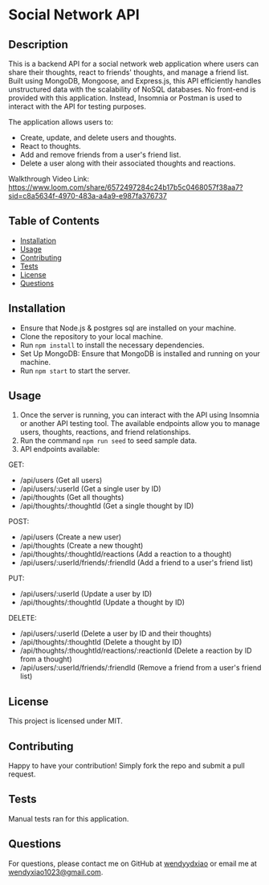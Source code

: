 # Social Network API

## Description

This is a backend API for a social network web application where users can share their thoughts, react to friends' thoughts, and manage a friend list. Built using MongoDB, Mongoose, and Express.js, this API efficiently handles unstructured data with the scalability of NoSQL databases. No front-end is provided with this application. Instead, Insomnia or Postman is used to interact with the API for testing purposes.

The application allows users to:

- Create, update, and delete users and thoughts.
- React to thoughts.
- Add and remove friends from a user's friend list.
- Delete a user along with their associated thoughts and reactions.

Walkthrough Video Link: https://www.loom.com/share/6572497284c24b17b5c0468057f38aa7?sid=c8a5634f-4970-483a-a4a9-e987fa376737

## Table of Contents

- [Installation](#installation)
- [Usage](#usage)
- [Contributing](#contributing)
- [Tests](#tests)
- [License](#license)
- [Questions](#questions)

## Installation

- Ensure that Node.js & postgres sql are installed on your machine.
- Clone the repository to your local machine.
- Run `npm install` to install the necessary dependencies.
- Set Up MongoDB: Ensure that MongoDB is installed and running on your machine.
- Run `npm start` to start the server.

## Usage

1. Once the server is running, you can interact with the API using Insomnia or another API testing tool. The available endpoints allow you to manage users, thoughts, reactions, and friend relationships.
2. Run the command `npm run seed` to seed sample data.
3. API endpoints available:

GET:

- /api/users (Get all users)
- /api/users/:userId (Get a single user by ID)
- /api/thoughts (Get all thoughts)
- /api/thoughts/:thoughtId (Get a single thought by ID)

POST:

- /api/users (Create a new user)
- /api/thoughts (Create a new thought)
- /api/thoughts/:thoughtId/reactions (Add a reaction to a thought)
- /api/users/:userId/friends/:friendId (Add a friend to a user's friend list)

PUT:

- /api/users/:userId (Update a user by ID)
- /api/thoughts/:thoughtId (Update a thought by ID)

DELETE:

- /api/users/:userId (Delete a user by ID and their thoughts)
- /api/thoughts/:thoughtId (Delete a thought by ID)
- /api/thoughts/:thoughtId/reactions/:reactionId (Delete a reaction by ID from a thought)
- /api/users/:userId/friends/:friendId (Remove a friend from a user's friend list)

## License

This project is licensed under MIT.

## Contributing

Happy to have your contribution! Simply fork the repo and submit a pull request.

## Tests

Manual tests ran for this application.

## Questions

For questions, please contact me on GitHub at [wendyydxiao](https://github.com/wendyydxiao) or email me at wendyxiao1023@gmail.com.
